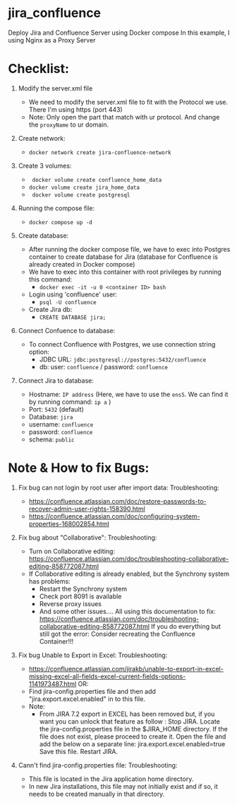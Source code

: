 # jira_confluence
Deploy Jira and Confluence Server using Docker compose
In this example, I using Nginx as a Proxy Server 

# Checklist:
1. Modify the server.xml file 
    - We need to modify the server.xml file to fit with the Protocol we use. There I'm using https (port 443)
    - Note: Only open the part that match with ur protocol. And change the `proxyName` to ur domain.

2. Create network:
    - `docker network create jira-confluence-network`

3. Create 3 volumes:
    - ` docker volume create confluence_home_data`
    - ` docker volume create jira_home_data `
    - ` docker volume create postgresql`

4. Running the compose file:
    - ` docker compose up -d `

5. Create database:
    - After running the docker compose file, we have to exec into Postgres container to create database for Jira (database for Confluence is already created in Docker compose)
    - We have to exec into this container with root privileges by running this command:
        - ` docker exec -it -u 0 <container ID> bash `
    - Login using 'confluence' user:
        - `psql -U confluence`
    - Create Jira db:
        - ` CREATE DATABASE jira; `

6. Connect Confuence to database:
    - To connect Confluence with Postgres, we use connection string option: 
        - JDBC URL:  `jdbc:postgresql://postgres:5432/confluence`
        - db: user: `confluence` / password: `confluence`

7. Connect Jira to database:
    - Hostname: `IP address` (Here, we have to use the `ens5`. We can find it by running command: `ip a` )
    - Port: `5432` (default)
    - Database: `jira`
    - username: `confluence`
    - password: `confluence`
    - schema: `public`


# Note & How to fix Bugs:
1. Fix bug can not login by root user after import data:
    Troubleshooting:
    - https://confluence.atlassian.com/doc/restore-passwords-to-recover-admin-user-rights-158390.html
    - https://confluence.atlassian.com/doc/configuring-system-properties-168002854.html

2. Fix bug about "Collaborative":
    Troubleshooting: 
    - Turn on Collaborative editing:  https://confluence.atlassian.com/doc/troubleshooting-collaborative-editing-858772087.html
    - If Collaborative editing is already enabled, but the Synchrony system has problems: 
        - Restart the Synchrony system
        - Check port 8091 is available
        - Reverse proxy issues
        - And some other issues....
        All using this documentation to fix: https://confluence.atlassian.com/doc/troubleshooting-collaborative-editing-858772087.html
        If you do everything but still got the error: Consider recreating the Confluence Container!!!

3. Fix bug Unable to Export in Excel:
    Troubleshooting: 
    - https://confluence.atlassian.com/jirakb/unable-to-export-in-excel-missing-excel-all-fields-excel-current-fields-options-1141973487.html
    OR:
    - Find jira-config.properties file and then add "jira.export.excel.enabled" in to this file.
    - Note:
        - From JIRA 7.2 export in EXCEL has been removed but, if you want you can unlock that feature as follow :
            Stop JIRA.
            Locate the jira-config.properties file in the $JIRA_HOME directory. If the file does not exist, please proceed to create it.
            Open the file and add the below on a separate line:
            jira.export.excel.enabled=true
            Save this file.
            Restart JIRA.

4. Cann't find jira-config.properties file:
    Troubleshooting: 
    - This file is located in the Jira application home directory. 
    - In new Jira installations, this file may not initially exist and if so, it needs to be created manually in that directory.

